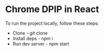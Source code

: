 # Chrome DPIP in React

To run the project locally, follow these steps:

- Clone - git clone 
- Install deps - npm i
- Run dev server - npm start
